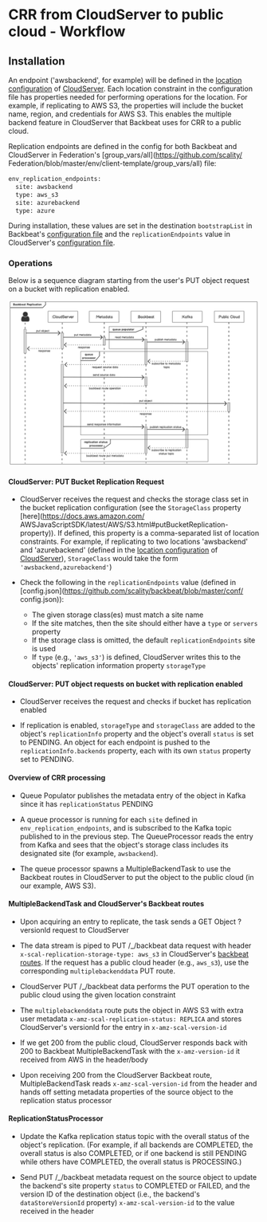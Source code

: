 # CRR from CloudServer to public cloud - Workflow

## Installation

An endpoint ('awsbackend', for example) will be defined in the [location
configuration](https://github.com/scality/S3/blob/master/locationConfig.json) of
[CloudServer](https://github.com/scality/S3). Each location constraint in the
configuration file has properties needed for performing operations for the
location. For example, if replicating to AWS S3, the properties will include the
bucket name, region, and credentials for AWS S3. This enables the multiple
backend feature in CloudServer that Backbeat uses for CRR to a public cloud.

Replication endpoints are defined in the config for both Backbeat and
CloudServer in Federation's [group_vars/all](https://github.com/scality/
Federation/blob/master/env/client-template/group_vars/all) file:

```
env_replication_endpoints:
  site: awsbackend
  type: aws_s3
  site: azurebackend
  type: azure
```

During installation, these values are set in the destination `bootstrapList` in
Backbeat's [configuration
file](https://github.com/scality/backbeat/blob/master/conf/config.json) and the
`replicationEndpoints` value in CloudServer's [configuration
file](https://github.com/scality/S3/blob/master/config.json).

### Operations

Below is a sequence diagram starting from the user's PUT object request on a
bucket with replication enabled.

![design](/res/queue-processor-sequence-diagram.png)

#### CloudServer: PUT Bucket Replication Request

* CloudServer receives the request and checks the storage class set in the
  bucket replication configuration (see the
  `StorageClass` property [here](https://docs.aws.amazon.com/
  AWSJavaScriptSDK/latest/AWS/S3.html#putBucketReplication-property)).
  If defined, this property is a comma-separated list of location
  constraints. For example, if replicating to two locations 'awsbackend' and
  'azurebackend' (defined in the [location
  configuration](https://github.com/scality/S3/blob/master/locationConfig.json)
  of [CloudServer](https://github.com/scality/S3)), `StorageClass` would take
  the form `'awsbackend,azurebackend'`)

* Check the following in the `replicationEndpoints` value (defined in
    [config.json](https://github.com/scality/backbeat/blob/master/conf/
config.json)):

    * The given storage class(es) must match a site name
    * If the site matches, then the site should either have a `type` or
      `servers` property
    * If the storage class is omitted, the default `replicationEndpoints` site
      is used
    * If `type` (e.g., `'aws_s3'`) is defined, CloudServer writes this to the
      objects' replication information property `storageType`

#### CloudServer: PUT object requests on bucket with replication enabled

* CloudServer receives the request and checks if bucket has replication enabled

* If replication is enabled, `storageType` and `storageClass` are added to the
  object's `replicationInfo` property and the object's overall `status` is set
  to PENDING. An object for each endpoint is pushed to the
  `replicationInfo.backends` property, each with its own `status` property set
  to PENDING.

#### Overview of CRR processing

* Queue Populator publishes the metadata entry of the object in Kafka since it
  has `replicationStatus` PENDING

* A queue processor is running for each `site` defined in
  `env_replication_endpoints`, and is subscribed to the Kafka topic published to
  in the previous step. The QueueProcessor reads the entry from Kafka and sees
  that the object's storage class includes its designated site (for example,
  `awsbackend`).

* The queue processor spawns a MultipleBackendTask to use the Backbeat routes
  in CloudServer to put the object to the public cloud (in our example, AWS S3).

#### MultipleBackendTask and CloudServer's Backbeat routes

* Upon acquiring an entry to replicate, the task sends a GET Object ?versionId
  request to CloudServer

* The data stream is piped to PUT /\_/backbeat data request with header
  `x-scal-replication-storage-type: aws_s3` in CloudServer's [backbeat routes](
   https://github.com/scality/S3/blob/master/lib/routes/routeBackbeat.js).
   If the request has a public cloud header (e.g., `aws_s3`), use the
   corresponding `multiplebackenddata` PUT route.

* CloudServer PUT /\_/backbeat data performs the PUT operation to the public
  cloud using the given location constraint

* The `multiplebackenddata` route puts the object in AWS S3 with extra user
  metadata `x-amz-scal-replication-status: REPLICA` and stores CloudServer's
  versionId for the entry in `x-amz-scal-version-id`

* If we get 200 from the public cloud, CloudServer responds back with 200 to
  Backbeat MultipleBackendTask with the `x-amz-version-id` it received from AWS
  in the header/body

* Upon receiving 200 from the CloudServer Backbeat route, MultipleBackendTask
  reads `x-amz-scal-version-id` from the header and hands off setting metadata
  properties of the source object to the replication status processor

#### ReplicationStatusProcessor

* Update the Kafka replication status topic with the overall status of the
  object's replication. (For example, if all backends are COMPLETED, the overall
  status is also COMPLETED, or if one backend is still PENDING while others have
  COMPLETED, the overall status is PROCESSING.)

* Send PUT /\_/backbeat metadata request on the source object to update the
  backend's site property `status` to COMPLETED or FAILED, and the version ID of
  the destination object (i.e., the backend's `dataStoreVersionId` property)
  `x-amz-scal-version-id` to the value received in the header
